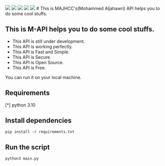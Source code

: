 <img src="https://github.com/majhcc/M-API/workflows/Testing/badge.svg">
<img src="https://img.shields.io/github/issues/majhcc/m-api">
<img src="https://img.shields.io/github/last-commit/majhcc/m-api">
<img src="https://tokei.rs/b1/github/majhcc/m-api">
<img src="https://img.shields.io/github/license/majhcc/m-api">
# This is MAJHCC's(Mohammed Aljahawri) API helps you to do some cool stuffs.

## This is M-API helps you to do some cool stuffs.

- This API is still under development.<br>
- This API is working perfectly.<br>
- This API is Fast and Simple.<br>
- This API is Secure.<br>
- This API is Open Source.<br>
- This API is Free.<br>

You can run it on your local machine.

## Requirements

[*] python 3.10

## Install dependencies

```pip install -r requirements.txt```
## Run the script
```python3 main.py```






